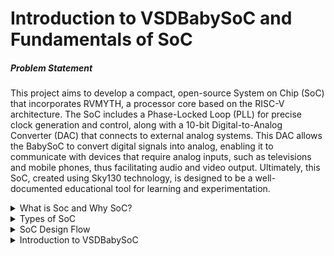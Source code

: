 # Introduction to VSDBabySoC and Fundamentals of SoC

##### Problem Statement
This project aims to develop a compact, open-source System on Chip (SoC) that incorporates RVMYTH, a processor core based on the RISC-V architecture. The SoC includes a Phase-Locked Loop (PLL) for precise clock generation and control, along with a 10-bit Digital-to-Analog Converter (DAC) that connects to external analog systems. This DAC allows the BabySoC to convert digital signals into analog, enabling it to communicate with devices that require analog inputs, such as televisions and mobile phones, thus facilitating audio and video output. Ultimately, this SoC, created using Sky130 technology, is designed to be a well-documented educational tool for learning and experimentation. 

<details>
<summary>What is Soc and Why SoC?</summary>
  
```
* SoC is a single-die chip tha has some different IP cores on it. These IPs could vary from microprocessors (completely digital) to 5G broadband modems (completely analog).
* The design of SoC usually includes a Central Processing Unit (CPU), memory, ports for inputs and outputs, secondary storage devices, and peripheral interfaces such as Timers, etc.
* Depending on the requirement it can also consists of a digitalor analog signal processing system or a floating point unit.
* SoC with equivalent functionality will have increased performance and reduced power consumption as well as a smaller semiconductor die area.
```

##### Advantages of SoCs
1. __Integration:__ Combines multiple functions into a single chip, reducing the need for separate components.
2. __Size and Portability:__ Smaller form factor allows for compact designs in devices like smartphones, tablets, and wearables.
3. __Power Efficiency:__ Optimized for low power consumption, making them suitable for battery-powered devices.
4. __Cost-Effectiveness:__ Reduces manufacturing and assembly costs by minimizing the number of discrete components.
5. __Performance:__ SoCs are designed for efficiency, with specialized architectures that enhance speed and responsiveness.

##### Applications of SoCs
1. __Mobile Devices:__ SoCs are commonly used in smartphones and tablets, integrating the CPU, GPU, memory, and other components onto a single chip for improved performance and power efficiency.
2. __Embedded Systems:__ In consumer electronics, such as smart TVs, smart home devices, and wearables, SoCs enable functionalities such as connectivity, processing, and multimedia processing.
3. __Internet of Things (IoT):__ SoCs are essential in IoT devices, providing the necessary processing power and connectivity for smart sensors, home automation, health monitoring, and industrial applications.
4. __Gaming Consoles:__ High-performance gaming consoles utilize SoCs to integrate graphics processing and gaming logic on a single chip for enhanced gaming experiences.
5. __Medical Devices:__ SoCs are utilized in medical imaging equipment, wearables for health monitoring, and diagnostic tools to provide accurate and efficient processing capabilities.
6. __Artificial Intelligence (AI):__ Certain SoCs are designed with AI acceleration capabilities for edge computing applications, enabling real-time data analysis and machine learning functionalities.

##### Well Known SoCs
1. Qualcomm Snapdragon
2. Apple A-Series
3. MediaTek Helio and Dimensity
4. Samsung Exynos
5. Google Tensor
6. Kirin
7. Rockchip and Allwinner
8. NVIDIA Tegra
9. Texas Instruments OMAP
10. Raspberry Pi SoCs

##### Typical structure of Snapdragon SoC and its Key features

* SoCs integrate a variety of components, including the CPU (central processing unit), GPU (graphics processing unit), modem for cellular connectivity, and various other multimedia and processing functions.

* Some key features and components associated with Snapdragon SoCs:

1. __CPU Architecture:__ Snapdragon SoCs often incorporate Qualcomm's custom CPU cores, such as the Kryo series, alongside standard ARM Cortex cores. The architecture is designed to optimize performance and energy efficiency.
2. __GPU:__ Snapdragon processors include Adreno GPUs for enhanced graphics performance, which is beneficial for gaming, video playback, and other graphically intensive tasks.
3. __Modem:__ Many Snapdragon chips come with integrated modems supporting various connectivity standards, including 4G LTE and 5G. They provide capabilities for high-speed mobile data and voice over LTE (VoLTE).
4. __AI Capabilities:__ Recent Snapdragon SoCs feature dedicated AI processing units (APUs), which enhance performance for AI-related tasks, including image recognition and voice processing.
5. __Camera Support:__ Snapdragon SoCs typically integrate advanced image signal processors (ISPs) that support high-resolution camera sensors, multiple camera setups, and features like HDR and video recording.
6. __Multimedia Features:__ Snapdragon chips support high-definition audio and video codecs, enabling high-quality media playback and recording capabilities.
7. __Power Efficiency:__ Qualcomm designs its SoCs to maximize performance while minimizing power consumption, which is crucial for extending battery life in mobile devices.
8. __Ecosystem:__ Snapdragon SoCs are commonly used across various devices and support a wide range of software, including Android and other operating systems.

![image](https://github.com/user-attachments/assets/ae10e112-4959-4e75-a6fb-ee40b544ebe7)

__SoCs__ are a foundational technology driving the advancement of modern electronics, providing a compact, efficient, and powerful solution for a wide variety of applications. They play a crucial role in the ongoing evolution of devices we use daily, impacting everything from consumer gadgets to complex industrial and automotive systems.

</details>

<details>
<summary>Types of SoC</summary>

* SoCs built around a microcontroller
* SoCs built around a microprocessor, often found in cell phones.
* Specialized application-specific integrated circuit SoCs, designed for specific applications.
    Examples: Google’s Tensor Processing Units (TPUs) for machine learning, Bitcoin ASIC miners.
  
</details>

<details>
<summary>SoC Design Flow</summary>

* __System Specifications:__ Defining and creating the specifications of the design. For example in 4 * 4 array multiplier, the specifications are nothing but two 4-bit inputs and the result is 8-bit output.
* __Architecture Design:__ It inculdes deciding the blocks and hierarchy.
* __Basic Logic Design:__ This is basically a schematic design.
* __Logic Verification:__ Veriifcation of functionality. This is done using simulation tools.
* __Physical Design:__ Translation of schematic design into layout
* __Physical Verification:__ DRC will check for any design rule violations for example metal spacing etc
* __Chip Fabrication__
  
![image](https://github.com/user-attachments/assets/413967bd-5e00-4eb6-9481-146ad6a9a7eb)

  
</details>

<details>
<summary>Introduction to VSDBabySoC</summary>

* __VSDBabySOC__ is small yet powerfull RISC-V based SoC. The main purpose of this SoC is to test IP cores. The IP cores used here are __RVMYTH__, __PLL__ and __DAC__.
* __VSDBaby SoC Componets__
  * __RVMYTH :__ It is a simple RISC-V based CPU.
  * __PLL (Phase Locked Loop):__ It is a control system that generates an output signal whose phase is related to the phase of an input signal. PLLs are widely used for synchronization purposes, including clock generation and disribution.
  * __DAC (Digital to Analog Converter):__ It is a system that converts a digital signal into an analog signal. DACs are widely used in modern communication systems enabling the generation of digitally-defined transmission signals.
     
![image](https://github.com/user-attachments/assets/2434c5ce-52c8-47ac-bf72-2427ac9b5079)


  
</details>
